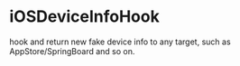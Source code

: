 # iOSDeviceInfoHook
hook and return new fake device info to any target, such as AppStore/SpringBoard and so on.
